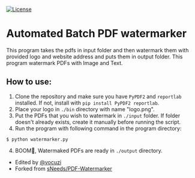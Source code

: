[![License](http://img.shields.io/:license-mit-blue.svg?style=flat-square)](http://badges.mit-license.org)

# Automated Batch PDF watermarker
This program takes the pdfs in input folder and then watermark them with provided logo and website address and puts them in output folder.
This program watermark PDFs with Image and Text. 

## How to use: 
1) Clone the repository and make sure you have `PyPDF2` and `reportlab` installed. If not, install with `pip install PyPDF2 reportlab`. 
2) Place your logo in `./bin` directory with name "logo.png". 
3) Put the PDFs that you wish to watermark in `./input` folder. If folder doesn't already exists, create it manually before running the script. 
4) Run the program with following command in the program directory:  
```
$ python watermarker.py 
```
4) BOOM👯, Watermaked PDFs are ready in `./output` directory. 



- Edited by <a href="https://github.com/vocuzi" target="_blank">@vocuzi</a>
- Forked from <a href="https://github.com/sNeeds/PDF-Watermarker" target="_blank">sNeeds/PDF-Watermarker</a>
